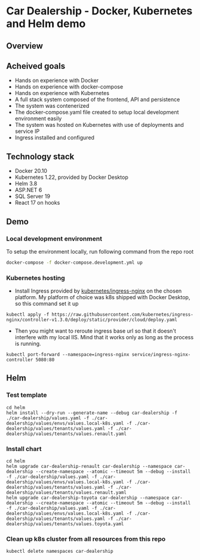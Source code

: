 ﻿# Car Dealership - Docker, Kubernetes and Helm demo

## Overview

## Acheived goals
- Hands on experience with Docker
- Hands on experience with docker-compose
- Hands on experience with Kubernetes
- A full stack system composed of the frontend, API and persistence
- The system was contenerized
- The docker-compose.yaml file created to setup local development environment easily
- The system was hosted on Kubernetes with use of deployments and service IP
- Ingress installed and configured

## Technology stack
- Docker 20.10
- Kubernetes 1.22, provided by Docker Desktop
- Helm 3.8
- ASP.NET 6
- SQL Server 19
- React 17 on hooks

## Demo

### Local development environment
To setup the environment locally, run following command from the repo root
```bash
docker-compose -f docker-compose.development.yml up
```

### Kubernetes hosting
- Install Ingress provided by [kubernetes/ingress-nginx](https://github.com/kubernetes/ingress-nginx/) on the chosen platform. My platform of choice was k8s shipped with Docker Desktop, so this command set it up
```
kubectl apply -f https://raw.githubusercontent.com/kubernetes/ingress-nginx/controller-v1.3.0/deploy/static/provider/cloud/deploy.yaml
```
- Then you might want to reroute ingress base url so that it doesn't interfere with my local IIS. Mind that it works only as long as the process is running.
```
kubectl port-forward --namespace=ingress-nginx service/ingress-nginx-controller 5080:80
```

## Helm

### Test template
```
cd helm
helm install --dry-run --generate-name --debug car-dealership -f ./car-dealership/values.yaml -f ./car-dealership/values/envs/values.local-k8s.yaml -f ./car-dealership/values/tenants/values.yaml -f ./car-dealership/values/tenants/values.renault.yaml
```

### Install chart
```
cd helm
helm upgrade car-dealership-renault car-dealership --namespace car-dealership --create-namespace --atomic --timeout 5m --debug --install -f ./car-dealership/values.yaml -f ./car-dealership/values/envs/values.local-k8s.yaml -f ./car-dealership/values/tenants/values.yaml -f ./car-dealership/values/tenants/values.renault.yaml 
helm upgrade car-dealership-toyota car-dealership --namespace car-dealership --create-namespace --atomic --timeout 5m --debug --install -f ./car-dealership/values.yaml -f ./car-dealership/values/envs/values.local-k8s.yaml -f ./car-dealership/values/tenants/values.yaml -f ./car-dealership/values/tenants/values.toyota.yaml 
``` 

### Clean up k8s cluster from all resources from this repo
```
kubectl delete namespaces car-dealership
```